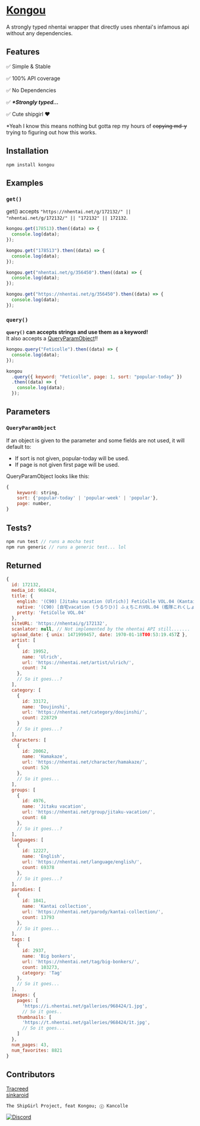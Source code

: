 # [**Kongou**](https://www.npmjs.com/package/kongou)

A strongly typed nhentai wrapper that directly uses nhentai's infamous api without any dependencies.

## Features

✅ Simple & Stable

✅ 100% API coverage

✅ No Dependencies

✅ **_\*Strongly typed..._**

✅ Cute shipgirl ❤

\*Yeah I know this means nothing but gotta rep my hours of ~~copying md-y~~ trying to figuring out how this works.

## Installation

```npm
npm install kongou
```

## Examples

### `get()`

get() accepts `"https://nhentai.net/g/172132/" || "nhentai.net/g/172132/" || "172132" || 172132`.

```js
kongou.get(178513).then((data) => {
  console.log(data);
});

kongou.get("178513").then((data) => {
  console.log(data);
});

kongou.get("nhentai.net/g/356450").then((data) => {
  console.log(data);
});

kongou.get("https://nhentai.net/g/356450").then((data) => {
  console.log(data);
});
```

### `query()`

**`query()` can accepts strings and use them as a keyword!**  
It also accepts a [QueryParamObject](###`QueryParamObject)!!

```js
kongou.query("Feticolle").then((data) => {
  console.log(data);
});

kongou
  .query({ keyword: "Feticolle", page: 1, sort: "popular-today" })
  .then((data) => {
    console.log(data);
  });
```

## Parameters

### `QueryParamObject`

If an object is given to the parameter and some fields are not used, it will default to:

- If sort is not given, popular-today will be used.
- If page is not given first page will be used.

QueryParamObject looks like this:

```js
{
    keyword: string,
    sort: {'popular-today' | 'popular-week' | 'popular'},
    page: number,
}
```

## Tests?

```js
npm run test // runs a mocha test
npm run generic // runs a generic test... lol
```

## Returned

```js
{
  id: 172132,
  media_id: 968424,
  title: {
    english: '(C90) [Jitaku vacation (Ulrich)] FetiColle VOL.04 (Kantai Collection -KanColle-) [English] [CGrascal]',
    native: '(C90) [自宅vacation (うるりひ)] ふぇちこれVOL.04 (艦隊これくしょん -艦これ-) [英訳]',
    pretty: 'FetiColle VOL.04'
  },
  siteURL: 'https://nhentai/g/172132',
  scanlator: null, // Not implemented by the nhentai API still.......
  upload_date: { unix: 1471999457, date: 1970-01-18T00:53:19.457Z },
  artist: [
    {
      id: 19952,
      name: 'Ulrich',
      url: 'https://nhentai.net/artist/ulrich/',
      count: 74
    },
    // So it goes...?
  ],
  category: [
    {
      id: 33172,
      name: 'Doujinshi',
      url: 'https://nhentai.net/category/doujinshi/',
      count: 228729
    }
    // So it goes...?
  ],
  characters: [
    {
      id: 20062,
      name: 'Hamakaze',
      url: 'https://nhentai.net/character/hamakaze/',
      count: 526
    },
    // So it goes...
  ],
  groups: [
    {
      id: 4976,
      name: 'Jitaku vacation',
      url: 'https://nhentai.net/group/jitaku-vacation/',
      count: 68
    },
    // So it goes...?
  ],
  languages: [
    {
      id: 12227,
      name: 'English',
      url: 'https://nhentai.net/language/english/',
      count: 69378
    },
    // So it goes...?
  ],
  parodies: [
    {
      id: 1841,
      name: 'Kantai collection',
      url: 'https://nhentai.net/parody/kantai-collection/',
      count: 13793
    },
    // So it goes...
  ],
  tags: [
    {
      id: 2937,
      name: 'Big bonkers',
      url: 'https://nhentai.net/tag/big-bonkers/',
      count: 103273,
      category: 'Tag'
    },
    // So it goes...
  ],
  images: {
    pages: [
      'https://i.nhentai.net/galleries/968424/1.jpg',
      // So it goes..
    thumbnails: [
      'https://t.nhentai.net/galleries/968424/1t.jpg',
      // So it goes...
    ]
  },
  num_pages: 43,
  num_favorites: 8821
}
```

## Contributors

[Tracreed](https://git.fuyu.moe/Tracreed)  
[sinkaroid](https://github.com/sinkaroid)

```;
The ShipGirl Project, feat Kongou; ⓒ Kancolle
```

[![Discord](https://img.shields.io/discord/851119818668769330?color=%235A71C3&label=Discord&logo=discord&logoColor=white)](https://discord.gg/tkXBj7hg9h)

